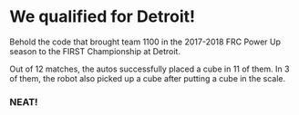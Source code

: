 # We qualified for Detroit!

Behold the code that brought team 1100 in the 2017-2018 FRC Power Up season to the FIRST Championship at Detroit.

Out of 12 matches, the autos successfully placed a cube in 11 of them.
In 3 of them, the robot also picked up a cube after putting a cube in the scale.

### NEAT!
